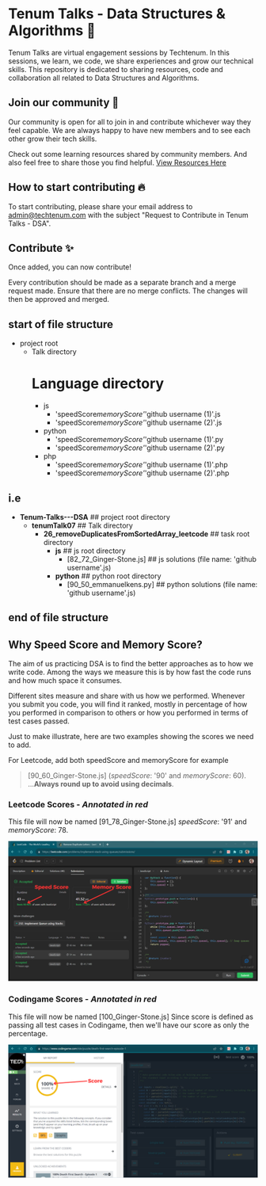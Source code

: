 # Tenum Talks - Data Structures & Algorithms 📝

Tenum Talks are virtual engagement sessions by Techtenum. In this sessions, we learn, we code, we share experiences and grow our technical skills. This repository is dedicated to sharing resources, code and collaboration all related to Data Structures and Algorithms.

## Join our community 🚀

Our community is open for all to join in and contribute whichever way they feel capable. We are always happy to have new members and to see each other grow their tech skills.

Check out some learning resources shared by community members. And also feel free to share those you find helpful. [View Resources Here](./learning%20resources/RESOURCES.md)

## How to start contributing 🔥

To start contributing, please share your email address to admin@techtenum.com with the subject "Request to Contribute in Tenum Talks - DSA".

## Contribute ✨

Once added, you can now contribute!

Every contribution should be made as a separate branch and a merge request made. Ensure that there are no merge conflicts. The changes will then be approved and merged.

## start of file structure

- project root
  - Talk directory
    # Language directory
    - js
      - 'speedScore*memoryScore'*'github username (1)'.js
      - 'speedScore*memoryScore'*'github username (2)'.js
    - python
      - 'speedScore*memoryScore'*'github username (1)'.py
      - 'speedScore*memoryScore'*'github username (2)'.py
    - php
      - 'speedScore*memoryScore'*'github username (1)'.php
      - 'speedScore*memoryScore'*'github username (2)'.php

## i.e

- **Tenum-Talks---DSA** ## project root directory
  - **tenumTalk07** ## Talk directory
    - **26_removeDuplicatesFromSortedArray_leetcode** ## task root directory
      - **js** ## js root directory
        - [82_72_Ginger-Stone.js] ## js solutions (file name: 'github username'.js)
      - **python** ## python root directory
        - [90_50_emmanuelkens.py] ## python solutions (file name: 'github username'.js)

## end of file structure

## Why Speed Score and Memory Score?

The aim of us practicing DSA is to find the better approaches as to how we write code. Among the ways we measure this is by how fast the code runs and how much space it consumes.

Different sites measure and share with us how we performed. Whenever you submit you code, you will find it ranked, mostly in percentage of how you performed in comparison to others or how you performed in terms of test cases passed.

Just to make illustrate, here are two examples showing the scores we need to add.

For Leetcode, add both speedScore and memoryScore for example

> [90_60_Ginger-Stone.js] (_speedScore_: '90' and _memoryScore_: 60).
> ...**Always round up to avoid using decimals**.

### Leetcode Scores - _Annotated in red_

This file will now be named [91_78_Ginger-Stone.js] _speedScore_: '91' and _memoryScore_: 78.

![Leetcode Scores](./assets/images/checkScore_leetcode.png)

### Codingame Scores - _Annotated in red_

This file will now be named [100_Ginger-Stone.js] Since score is defined as passing all test cases in Codingame, then we'll have our score as only the percentage.

![Codingame Scores](./assets/images/checkScore_codingame.png)
